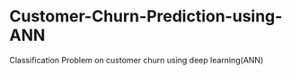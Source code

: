 # Customer-Churn-Prediction-using-ANN
Classification Problem on customer churn using deep learning(ANN)
